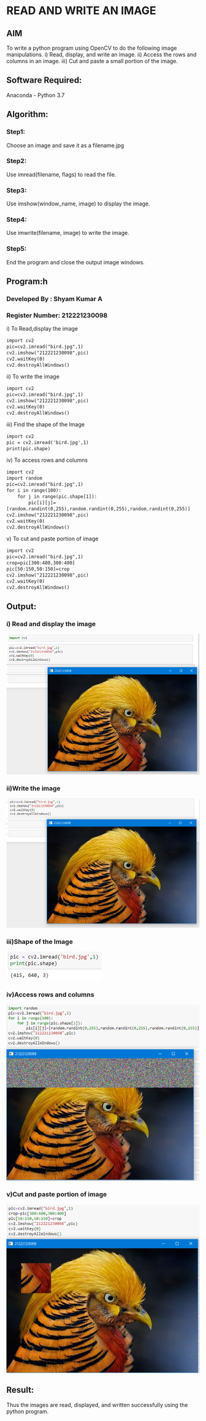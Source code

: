 # READ AND WRITE AN IMAGE
## AIM
To write a python program using OpenCV to do the following image manipulations.
i) Read, display, and write an image.
ii) Access the rows and columns in an image.
iii) Cut and paste a small portion of the image.

## Software Required:
Anaconda - Python 3.7
## Algorithm:
### Step1:
Choose an image and save it as a filename.jpg
### Step2:
Use imread(filename, flags) to read the file.
### Step3:
Use imshow(window_name, image) to display the image.
### Step4:
Use imwrite(filename, image) to write the image.
### Step5:
End the program and close the output image windows.
## Program:h
### Developed By : Shyam Kumar A
### Register Number: 212221230098
i) To Read,display the image
```
import cv2
pic=cv2.imread("bird.jpg",1)
cv2.imshow("212221230098",pic)
cv2.waitKey(0)
cv2.destroyAllWindows() 

```
ii) To write the image
```
import cv2
pic=cv2.imread("bird.jpg",1)
cv2.imshow("212221230098",pic)
cv2.waitKey(0)
cv2.destroyAllWindows()
```
iii) Find the shape of the Image
```
import cv2
pic = cv2.imread('bird.jpg',1)
print(pic.shape)
```
iv) To access rows and columns

```
import cv2
import random
pic=cv2.imread("bird.jpg",1)
for i in range(100):
    for j in range(pic.shape[1]):
        pic[i][j]=[random.randint(0,255),random.randint(0,255),random.randint(0,255)]
cv2.imshow("212221230098",pic)
cv2.waitKey(0)
cv2.destroyAllWindows()
```
v) To cut and paste portion of image
```
import cv2
pic=cv2.imread("bird.jpg",1)
crop=pic[300:400,300:400]
pic[50:150,50:150]=crop
cv2.imshow("212221230098",pic)
cv2.waitKey(0)
cv2.destroyAllWindows()
```

## Output:

### i) Read and display the image
![OPT](SCR1.png)

### ii)Write the image
![OPT](SCR2.png)

### iii)Shape of the Image
![OPT](SCR3.png)

### iv)Access rows and columns
![OPT](SCR4.png)

### v)Cut and paste portion of image
![OPT](SCR5.png)

## Result:
Thus the images are read, displayed, and written successfully using the python program.


